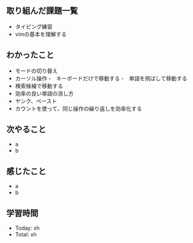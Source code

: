 ## 取り組んだ課題一覧
- タイピング練習
- vimの基本を理解する
## わかったこと
- モードの切り替え
- カーソル操作
-　キーボードだけで移動する 
-　単語を飛ばして移動する
- 検索候補で移動する
- 効率の良い単語の消し方
- ヤンク、ペースト
- カウントを使って、同じ操作の繰り返しを効率化する
## 次やること
- a
- b
## 感じたこと
- a
- b
## 学習時間
- Today: xh
- Total: xh
